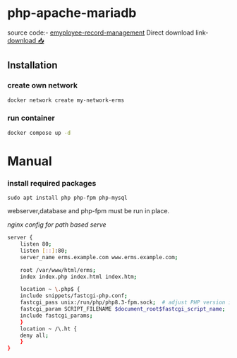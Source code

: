# php-apache-mariadb

source code:- [emyployee-record-management](https://phpgurukul.com/employee-record-management-system-in-php-and-mysql/)
Direct download link- [download 📥](https://phpgurukul.com/wp-content/uploads/2019/02/Employee-Record-Management-System-Project.zip)

## Installation

### create own network

```bash
docker network create my-network-erms
```

### run container

```bash
docker compose up -d
```

# Manual

### install required packages

`sudo apt install php php-fpm php-mysql`

webserver,database and php-fpm must be run in place.

_nginx config for path based serve_

```bash
server {
    listen 80;
    listen [::]:80;
    server_name erms.example.com www.erms.example.com;

    root /var/www/html/erms;
    index index.php index.html index.htm;

    location ~ \.php$ {
    include snippets/fastcgi-php.conf;
    fastcgi_pass unix:/run/php/php8.3-fpm.sock;  # adjust PHP version if needed
    fastcgi_param SCRIPT_FILENAME $document_root$fastcgi_script_name;
    include fastcgi_params;
    }
    location ~ /\.ht {
    deny all;
    }
}
```

###
